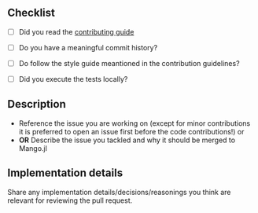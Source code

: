 ## Checklist
 - [ ] Did you read the [contributing guide](https://github.com/OFFIS-DAI/Mango.jl/blob/contribution-guidelines/CONTRIBUTING.md)
 - [ ] Do you have a meaningful commit history?
 - [ ] Do follow the style guide meantioned in the contribution guidelines?
 - [ ] Did you execute the tests locally?


## Description
* Reference the issue you are working on (except for minor contributions it is preferred to open an issue first before the code contributions!)
or 
* **OR** Describe the issue you tackled and why it should be merged to Mango.jl

## Implementation details
Share any implementation details/decisions/reasonings you think are relevant for reviewing the pull request.